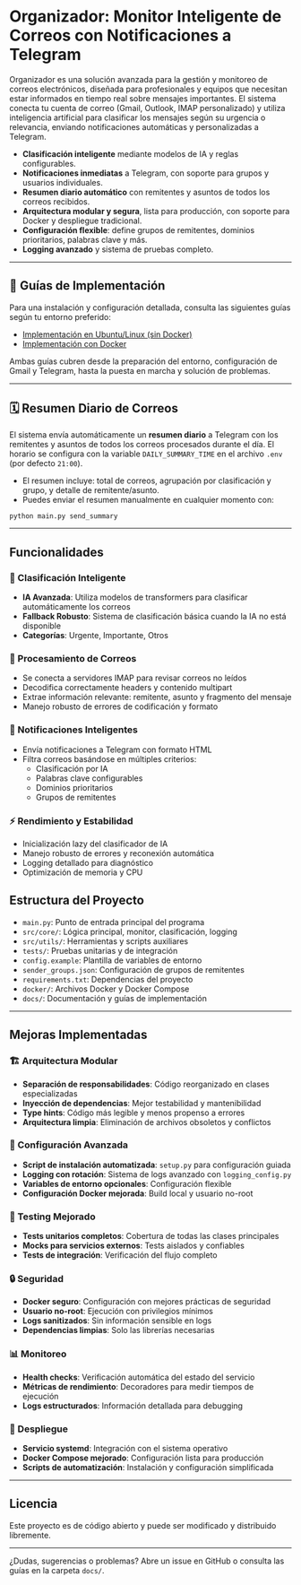 # Organizador: Monitor Inteligente de Correos con Notificaciones a Telegram

Organizador es una solución avanzada para la gestión y monitoreo de correos electrónicos, diseñada para profesionales y equipos que necesitan estar informados en tiempo real sobre mensajes importantes. El sistema conecta tu cuenta de correo (Gmail, Outlook, IMAP personalizado) y utiliza inteligencia artificial para clasificar los mensajes según su urgencia o relevancia, enviando notificaciones automáticas y personalizadas a Telegram.

- **Clasificación inteligente** mediante modelos de IA y reglas configurables.
- **Notificaciones inmediatas** a Telegram, con soporte para grupos y usuarios individuales.
- **Resumen diario automático** con remitentes y asuntos de todos los correos recibidos.
- **Arquitectura modular y segura**, lista para producción, con soporte para Docker y despliegue tradicional.
- **Configuración flexible**: define grupos de remitentes, dominios prioritarios, palabras clave y más.
- **Logging avanzado** y sistema de pruebas completo.

---

## 🚀 Guías de Implementación

Para una instalación y configuración detallada, consulta las siguientes guías según tu entorno preferido:

- [Implementación en Ubuntu/Linux (sin Docker)](./docs/implementacion_ubuntu.md)
- [Implementación con Docker](./docs/implementacion_docker.md)

Ambas guías cubren desde la preparación del entorno, configuración de Gmail y Telegram, hasta la puesta en marcha y solución de problemas.

---

## 🗓️ Resumen Diario de Correos

El sistema envía automáticamente un **resumen diario** a Telegram con los remitentes y asuntos de todos los correos procesados durante el día. El horario se configura con la variable `DAILY_SUMMARY_TIME` en el archivo `.env` (por defecto `21:00`).

- El resumen incluye: total de correos, agrupación por clasificación y grupo, y detalle de remitente/asunto.
- Puedes enviar el resumen manualmente en cualquier momento con:

```bash
python main.py send_summary
```

---

## Funcionalidades

### 🤖 Clasificación Inteligente

- **IA Avanzada**: Utiliza modelos de transformers para clasificar automáticamente los correos
- **Fallback Robusto**: Sistema de clasificación básica cuando la IA no está disponible
- **Categorías**: Urgente, Importante, Otros

### 📧 Procesamiento de Correos

- Se conecta a servidores IMAP para revisar correos no leídos
- Decodifica correctamente headers y contenido multipart
- Extrae información relevante: remitente, asunto y fragmento del mensaje
- Manejo robusto de errores de codificación y formato

### 🔔 Notificaciones Inteligentes

- Envía notificaciones a Telegram con formato HTML
- Filtra correos basándose en múltiples criterios:
  - Clasificación por IA
  - Palabras clave configurables
  - Dominios prioritarios
  - Grupos de remitentes

### ⚡ Rendimiento y Estabilidad

- Inicialización lazy del clasificador de IA
- Manejo robusto de errores y reconexión automática
- Logging detallado para diagnóstico
- Optimización de memoria y CPU

## Estructura del Proyecto

- `main.py`: Punto de entrada principal del programa
- `src/core/`: Lógica principal, monitor, clasificación, logging
- `src/utils/`: Herramientas y scripts auxiliares
- `tests/`: Pruebas unitarias y de integración
- `config.example`: Plantilla de variables de entorno
- `sender_groups.json`: Configuración de grupos de remitentes
- `requirements.txt`: Dependencias del proyecto
- `docker/`: Archivos Docker y Docker Compose
- `docs/`: Documentación y guías de implementación

---

## Mejoras Implementadas

### 🏗️ Arquitectura Modular

- **Separación de responsabilidades**: Código reorganizado en clases especializadas
- **Inyección de dependencias**: Mejor testabilidad y mantenibilidad
- **Type hints**: Código más legible y menos propenso a errores
- **Arquitectura limpia**: Eliminación de archivos obsoletos y conflictos

### 🔧 Configuración Avanzada

- **Script de instalación automatizada**: `setup.py` para configuración guiada
- **Logging con rotación**: Sistema de logs avanzado con `logging_config.py`
- **Variables de entorno opcionales**: Configuración flexible
- **Configuración Docker mejorada**: Build local y usuario no-root

### 🧪 Testing Mejorado

- **Tests unitarios completos**: Cobertura de todas las clases principales
- **Mocks para servicios externos**: Tests aislados y confiables
- **Tests de integración**: Verificación del flujo completo

### 🔒 Seguridad

- **Docker seguro**: Configuración con mejores prácticas de seguridad
- **Usuario no-root**: Ejecución con privilegios mínimos
- **Logs sanitizados**: Sin información sensible en logs
- **Dependencias limpias**: Solo las librerías necesarias

### 📊 Monitoreo

- **Health checks**: Verificación automática del estado del servicio
- **Métricas de rendimiento**: Decoradores para medir tiempos de ejecución
- **Logs estructurados**: Información detallada para debugging

### 🚀 Despliegue

- **Servicio systemd**: Integración con el sistema operativo
- **Docker Compose mejorado**: Configuración lista para producción
- **Scripts de automatización**: Instalación y configuración simplificada

---

## Licencia

Este proyecto es de código abierto y puede ser modificado y distribuido libremente.

---

¿Dudas, sugerencias o problemas? Abre un issue en GitHub o consulta las guías en la carpeta `docs/`.
